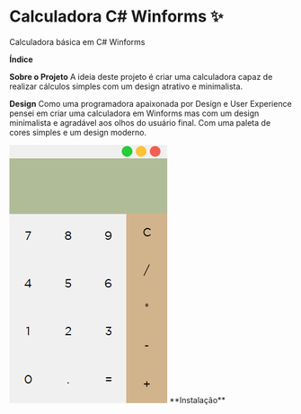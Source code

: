 # Calculadora C# Winforms ✨
Calculadora básica em C# Winforms

**Índice**

**Sobre o Projeto**
A ideia deste projeto é criar uma calculadora capaz de realizar cálculos simples com um design atrativo e minimalista.

**Design**
Como uma programadora apaixonada por Design e User Experience pensei em criar uma calculadora em Winforms mas com um design minimalista e agradável aos olhos do usuário final. 
Com uma paleta de cores simples e um design moderno.

<picture>
  <source media="(prefers-color-scheme: dark)" srcset="https://raw.githubusercontent.com/carolinelage/Calc/master/Calc.png">
  <source media="(prefers-color-scheme: light)" srcset="https://raw.githubusercontent.com/carolinelage/Calc/master/Calc.png">
  <img alt="Shows an illustrated sun in light mode and a moon with stars in dark mode." src="https://raw.githubusercontent.com/carolinelage/Calc/master/Calc.png">
</picture>
**Instalação**


